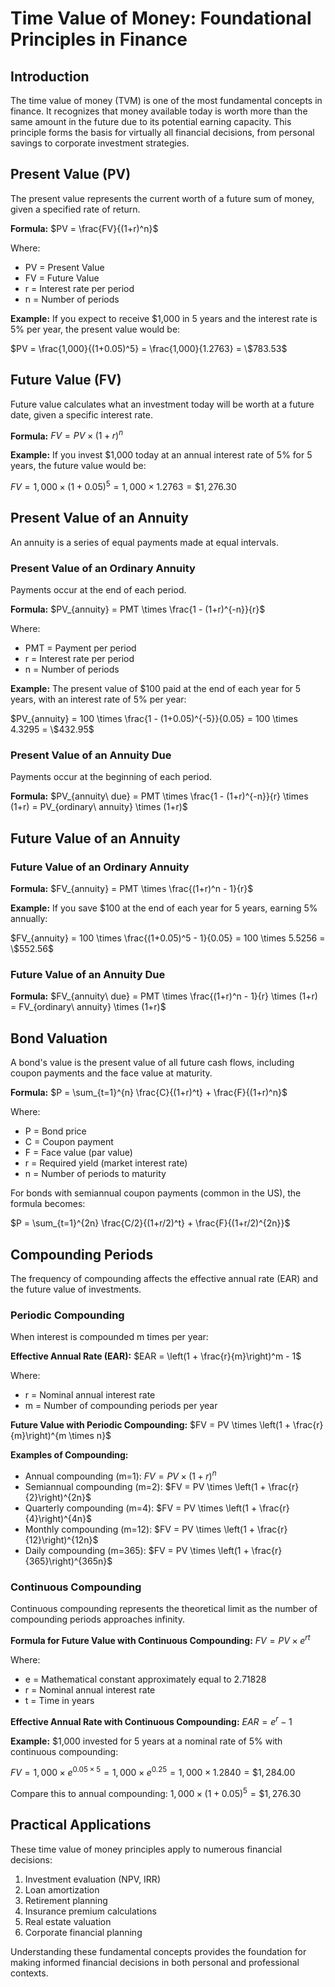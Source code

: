 # Time Value of Money: Foundational Principles in Finance

## Introduction

The time value of money (TVM) is one of the most fundamental concepts in finance. It recognizes that money available today is worth more than the same amount in the future due to its potential earning capacity. This principle forms the basis for virtually all financial decisions, from personal savings to corporate investment strategies.

## Present Value (PV)

The present value represents the current worth of a future sum of money, given a specified rate of return.

**Formula:**
$PV = \frac{FV}{(1+r)^n}$

Where:
- PV = Present Value
- FV = Future Value
- r = Interest rate per period
- n = Number of periods

**Example:**
If you expect to receive $1,000 in 5 years and the interest rate is 5% per year, the present value would be:

$PV = \frac{1,000}{(1+0.05)^5} = \frac{1,000}{1.2763} = \$783.53$

## Future Value (FV)

Future value calculates what an investment today will be worth at a future date, given a specific interest rate.

**Formula:**
$FV = PV \times (1+r)^n$

**Example:**
If you invest $1,000 today at an annual interest rate of 5% for 5 years, the future value would be:

$FV = 1,000 \times (1+0.05)^5 = 1,000 \times 1.2763 = \$1,276.30$

## Present Value of an Annuity

An annuity is a series of equal payments made at equal intervals.

### Present Value of an Ordinary Annuity

Payments occur at the end of each period.

**Formula:**
$PV_{annuity} = PMT \times \frac{1 - (1+r)^{-n}}{r}$

Where:
- PMT = Payment per period
- r = Interest rate per period
- n = Number of periods

**Example:**
The present value of $100 paid at the end of each year for 5 years, with an interest rate of 5% per year:

$PV_{annuity} = 100 \times \frac{1 - (1+0.05)^{-5}}{0.05} = 100 \times 4.3295 = \$432.95$

### Present Value of an Annuity Due

Payments occur at the beginning of each period.

**Formula:**
$PV_{annuity\ due} = PMT \times \frac{1 - (1+r)^{-n}}{r} \times (1+r) = PV_{ordinary\ annuity} \times (1+r)$

## Future Value of an Annuity

### Future Value of an Ordinary Annuity

**Formula:**
$FV_{annuity} = PMT \times \frac{(1+r)^n - 1}{r}$

**Example:**
If you save $100 at the end of each year for 5 years, earning 5% annually:

$FV_{annuity} = 100 \times \frac{(1+0.05)^5 - 1}{0.05} = 100 \times 5.5256 = \$552.56$

### Future Value of an Annuity Due

**Formula:**
$FV_{annuity\ due} = PMT \times \frac{(1+r)^n - 1}{r} \times (1+r) = FV_{ordinary\ annuity} \times (1+r)$

## Bond Valuation

A bond's value is the present value of all future cash flows, including coupon payments and the face value at maturity.

**Formula:**
$P = \sum_{t=1}^{n} \frac{C}{(1+r)^t} + \frac{F}{(1+r)^n}$

Where:
- P = Bond price
- C = Coupon payment
- F = Face value (par value)
- r = Required yield (market interest rate)
- n = Number of periods to maturity

For bonds with semiannual coupon payments (common in the US), the formula becomes:

$P = \sum_{t=1}^{2n} \frac{C/2}{(1+r/2)^t} + \frac{F}{(1+r/2)^{2n}}$

## Compounding Periods

The frequency of compounding affects the effective annual rate (EAR) and the future value of investments.

### Periodic Compounding

When interest is compounded m times per year:

**Effective Annual Rate (EAR):**
$EAR = \left(1 + \frac{r}{m}\right)^m - 1$

Where:
- r = Nominal annual interest rate
- m = Number of compounding periods per year

**Future Value with Periodic Compounding:**
$FV = PV \times \left(1 + \frac{r}{m}\right)^{m \times n}$

**Examples of Compounding:**
- Annual compounding (m=1): $FV = PV \times (1 + r)^n$
- Semiannual compounding (m=2): $FV = PV \times \left(1 + \frac{r}{2}\right)^{2n}$
- Quarterly compounding (m=4): $FV = PV \times \left(1 + \frac{r}{4}\right)^{4n}$
- Monthly compounding (m=12): $FV = PV \times \left(1 + \frac{r}{12}\right)^{12n}$
- Daily compounding (m=365): $FV = PV \times \left(1 + \frac{r}{365}\right)^{365n}$

### Continuous Compounding

Continuous compounding represents the theoretical limit as the number of compounding periods approaches infinity.

**Formula for Future Value with Continuous Compounding:**
$FV = PV \times e^{rt}$

Where:
- e = Mathematical constant approximately equal to 2.71828
- r = Nominal annual interest rate
- t = Time in years

**Effective Annual Rate with Continuous Compounding:**
$EAR = e^r - 1$

**Example:**
$1,000 invested for 5 years at a nominal rate of 5% with continuous compounding:

$FV = 1,000 \times e^{0.05 \times 5} = 1,000 \times e^{0.25} = 1,000 \times 1.2840 = \$1,284.00$

Compare this to annual compounding: $1,000 \times (1+0.05)^5 = \$1,276.30$

## Practical Applications

These time value of money principles apply to numerous financial decisions:

1. Investment evaluation (NPV, IRR)
2. Loan amortization
3. Retirement planning
4. Insurance premium calculations
5. Real estate valuation
6. Corporate financial planning

Understanding these fundamental concepts provides the foundation for making informed financial decisions in both personal and professional contexts.
